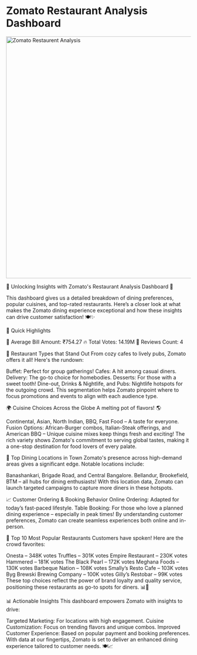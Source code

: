 # Zomato Restaurant Analysis Dashboard

<img width="660" alt="Zomato Restaurent Analysis" src="https://github.com/user-attachments/assets/b74a8247-b564-4b43-be51-2674f7a1d9ca">


🚀 Unlocking Insights with Zomato's Restaurant Analysis Dashboard 🚀

This dashboard gives us a detailed breakdown of dining preferences, popular cuisines, and top-rated restaurants. Here’s a closer look at what makes the Zomato dining experience exceptional and how these insights can drive customer satisfaction! 🍽️✨

🌟 Quick Highlights

💸 Average Bill Amount: ₹754.27
🔥 Total Votes: 14.19M
📝 Reviews Count: 4


🍴 Restaurant Types that Stand Out
From cozy cafes to lively pubs, Zomato offers it all! Here's the rundown:

Buffet: Perfect for group gatherings!
Cafes: A hit among casual diners.
Delivery: The go-to choice for homebodies.
Desserts: For those with a sweet tooth!
Dine-out, Drinks & Nightlife, and Pubs: Nightlife hotspots for the outgoing crowd.
This segmentation helps Zomato pinpoint where to focus promotions and events to align with each audience type.


🌍 Cuisine Choices Across the Globe
A melting pot of flavors! 🌎

Continental, Asian, North Indian, BBQ, Fast Food – A taste for everyone.
Fusion Options: African-Burger combos, Italian-Steak offerings, and American BBQ – Unique cuisine mixes keep things fresh and exciting!
The rich variety shows Zomato's commitment to serving global tastes, making it a one-stop destination for food lovers of every palate.


📍 Top Dining Locations in Town
Zomato's presence across high-demand areas gives a significant edge.
Notable locations include:

Banashankari, Brigade Road, and Central Bangalore.
Bellandur, Brookefield, BTM – all hubs for dining enthusiasts!
With this location data, Zomato can launch targeted campaigns to capture more diners in these hotspots.


📈 Customer Ordering & Booking Behavior
Online Ordering: Adapted for today’s fast-paced lifestyle.
Table Booking: For those who love a planned dining experience – especially in peak times!
By understanding customer preferences, Zomato can create seamless experiences both online and in-person.


🍲 Top 10 Most Popular Restaurants
Customers have spoken! Here are the crowd favorites:

Onesta – 348K votes
Truffles – 301K votes
Empire Restaurant – 230K votes
Hammered – 181K votes
The Black Pearl – 172K votes
Meghana Foods – 130K votes
Barbeque Nation – 108K votes
Smally’s Resto Cafe – 103K votes
Byg Brewski Brewing Company – 100K votes
Gilly’s Restobar – 99K votes
These top choices reflect the power of brand loyalty and quality service, positioning these restaurants as go-to spots for diners. 📊💜


📊 Actionable Insights
This dashboard empowers Zomato with insights to drive:

Targeted Marketing: For locations with high engagement.
Cuisine Customization: Focus on trending flavors and unique combos.
Improved Customer Experience: Based on popular payment and booking preferences.
With data at our fingertips, Zomato is set to deliver an enhanced dining experience tailored to customer needs. 🍽️📈


